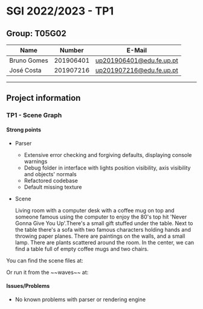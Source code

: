 # SGI 2022/2023 - TP1

## Group: T05G02

| Name             | Number    | E-Mail                   |
| ---------------- | --------- | ------------------------ |
| Bruno Gomes      | 201906401 | up201906401@edu.fe.up.pt |
| José Costa       | 201907216 | up201907216@edu.fe.up.pt |

----
## Project information
### TP1 - Scene Graph
#### Strong points
  - Parser
    - Extensive error checking and forgiving defaults, displaying console warnings
    - Debug folder in interface with lights position visibility, axis visibility and objects' normals
    - Refactored codebase
    - Default missing texture

  - Scene

    Living room with a computer desk with a coffee mug on top and someone famous using the computer to enjoy the 80's top hit 'Never Gonna Give You Up'.There's a small gift stuffed under the table. Next to the table there's a sofa with two famous characters holding hands and throwing paper planes. There are paintings on the walls, and a small lamp. There are plants scattered around the room. In the center, we can find a table full of empty coffee mugs and two chairs.

You can find the scene files at: []()

Or run it from the \~\~waves\~\~ at: 


#### Issues/Problems

- No known problems with parser or rendering engine